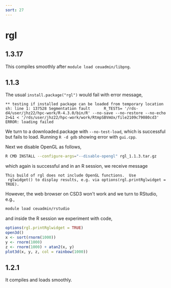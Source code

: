 ```yaml
---
sort: 27
---
```


# rgl

## 1.3.17

This compiles smoothly after `module load ceuadmin/libpng`.

## 1.1.3

The usual `install.package("rgl")` would fail with error message,

```
** testing if installed package can be loaded from temporary location
sh: line 1: 137528 Segmentation fault      R_TESTS= '/rds-d4/user/jhz22/hpc-work/R-4.3.0/bin/R' --no-save --no-restore --no-echo 2>&1 < '/rds/user/jhz22/hpc-work/work/RtmpSBVmUx/file2109c79080cd3'
ERROR: loading failed
```

We turn to a downloaded.package with `--no-test-load`, which is successful but fails to load. Running `R -d gdb` showing error with `gui.cpp`.

Next we disable OpenGL as follows,

```bash
R CMD INSTALL --configure-args="--disable-opengl" rgl_1.1.3.tar.gz
```

which again is successful and in an R session, we receive message

```
This build of rgl does not include OpenGL functions.  Use
 rglwidget() to display results, e.g. via options(rgl.printRglwidget = TRUE).
```

However, the web browser on CSD3 won't work and we turn to RStudio, e.g.,

```bash
module load ceuadmin/rstudio
```

and inside the R session we experiment with code,

```r
options(rgl.printRglwidget = TRUE)
open3d()
x <- sort(rnorm(1000))
y <- rnorm(1000)
z <- rnorm(1000) + atan2(x, y)
plot3d(x, y, z, col = rainbow(1000))
```

## 1.2.1

It compiles and loads smoothly.
